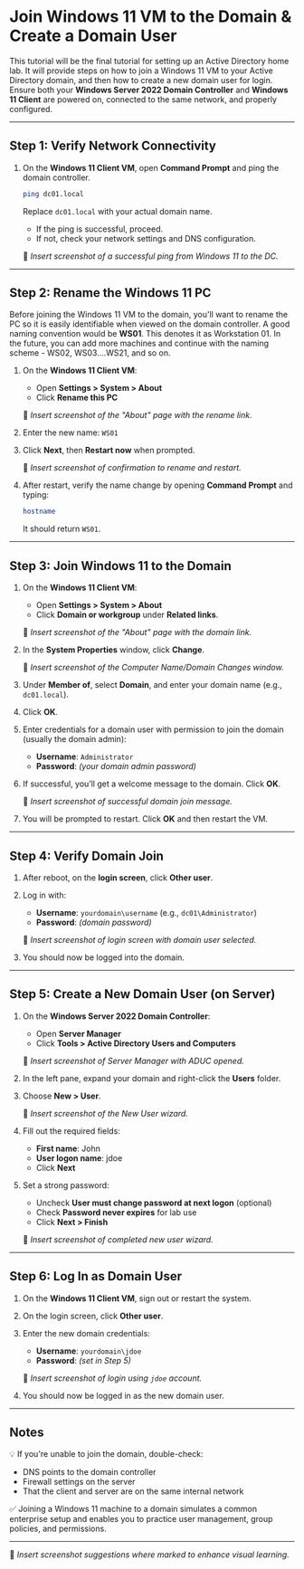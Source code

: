 # Join Windows 11 VM to the Domain & Create a Domain User

This tutorial will be the final tutorial for setting up an Active Directory home lab. It will provide steps on how to join a Windows 11 VM to your Active Directory domain, and then how to create a new domain user for login. Ensure both your **Windows Server 2022 Domain Controller** and **Windows 11 Client** are powered on, connected to the same network, and properly configured.

---

## Step 1: Verify Network Connectivity

1. On the **Windows 11 Client VM**, open **Command Prompt** and ping the domain controller.

   ```bash
   ping dc01.local
   ```

   Replace `dc01.local` with your actual domain name.

   - If the ping is successful, proceed.
   - If not, check your network settings and DNS configuration.

   📸 *Insert screenshot of a successful ping from Windows 11 to the DC.*

---

## Step 2: Rename the Windows 11 PC
Before joining the Windows 11 VM to the domain, you'll want to rename the PC so it is easily identifiable when viewed on the domain controller.  A good naming convention would be **WS01**.  This denotes it as Workstation 01.  In the future, you can add more machines and continue with the naming scheme - WS02, WS03....WS21, and so on.
1. On the **Windows 11 Client VM**:
   - Open **Settings > System > About**
   - Click **Rename this PC**

   📸 *Insert screenshot of the "About" page with the rename link.*

2. Enter the new name: `WS01`

3. Click **Next**, then **Restart now** when prompted.

   📸 *Insert screenshot of confirmation to rename and restart.*

4. After restart, verify the name change by opening **Command Prompt** and typing:

   ```bash
   hostname
   ```

   It should return `WS01`.

---

## Step 3: Join Windows 11 to the Domain

1. On the **Windows 11 Client VM**:
   - Open **Settings > System > About**
   - Click **Domain or workgroup** under **Related links**.

   📸 *Insert screenshot of the "About" page with the domain link.*

2. In the **System Properties** window, click **Change**.

   📸 *Insert screenshot of the Computer Name/Domain Changes window.*

3. Under **Member of**, select **Domain**, and enter your domain name (e.g., `dc01.local`).

4. Click **OK**.

5. Enter credentials for a domain user with permission to join the domain (usually the domain admin):
   - **Username**: `Administrator`
   - **Password**: *(your domain admin password)*

6. If successful, you’ll get a welcome message to the domain. Click **OK**.

   📸 *Insert screenshot of successful domain join message.*

7. You will be prompted to restart. Click **OK** and then restart the VM.

---

## Step 4: Verify Domain Join

1. After reboot, on the **login screen**, click **Other user**.

2. Log in with:
   - **Username**: `yourdomain\username` (e.g., `dc01\Administrator`)
   - **Password**: *(domain password)*

   📸 *Insert screenshot of login screen with domain user selected.*

3. You should now be logged into the domain.

---

## Step 5: Create a New Domain User (on Server)

1. On the **Windows Server 2022 Domain Controller**:
   - Open **Server Manager**
   - Click **Tools > Active Directory Users and Computers**

   📸 *Insert screenshot of Server Manager with ADUC opened.*

2. In the left pane, expand your domain and right-click the **Users** folder.

3. Choose **New > User**.

   📸 *Insert screenshot of the New User wizard.*

4. Fill out the required fields:
   - **First name**: John
   - **User logon name**: jdoe
   - Click **Next**

5. Set a strong password:
   - Uncheck **User must change password at next logon** (optional)
   - Check **Password never expires** for lab use
   - Click **Next > Finish**

   📸 *Insert screenshot of completed new user wizard.*

---

## Step 6: Log In as Domain User

1. On the **Windows 11 Client VM**, sign out or restart the system.

2. On the login screen, click **Other user**.

3. Enter the new domain credentials:
   - **Username**: `yourdomain\jdoe`
   - **Password**: *(set in Step 5)*

   📸 *Insert screenshot of login using `jdoe` account.*

4. You should now be logged in as the new domain user.

---

## Notes

💡 If you're unable to join the domain, double-check:
- DNS points to the domain controller
- Firewall settings on the server
- That the client and server are on the same internal network

✅ Joining a Windows 11 machine to a domain simulates a common enterprise setup and enables you to practice user management, group policies, and permissions.

---

📸 *Insert screenshot suggestions where marked to enhance visual learning.*

